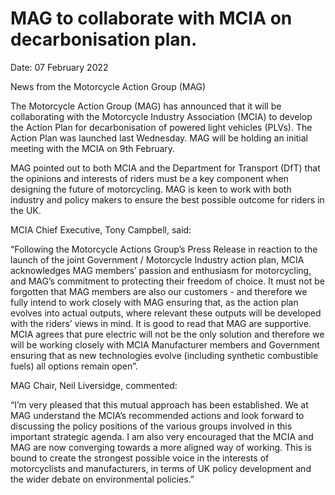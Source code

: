 # MAG to collaborate with MCIA on decarbonisation plan.

Date: 07 February 2022

News from the Motorcycle Action Group (MAG)

The Motorcycle Action Group (MAG) has announced that it will be collaborating with the Motorcycle Industry Association (MCIA) to develop the Action Plan for decarbonisation of powered light vehicles (PLVs). The Action Plan was launched last Wednesday.  MAG will be holding an initial meeting with the MCIA on 9th February.

MAG pointed out to both MCIA and the Department for Transport (DfT) that the opinions and interests of riders must be a key component when designing the future of motorcycling.  MAG is keen to work with both industry and policy makers to ensure the best possible outcome for riders in the UK.

MCIA Chief Executive, Tony Campbell, said:

“Following the Motorcycle Actions Group’s Press Release in reaction to the launch of the joint Government / Motorcycle Industry action plan, MCIA acknowledges MAG members’ passion and enthusiasm for motorcycling, and MAG’s commitment to protecting their freedom of choice. It must not be forgotten that MAG members are also our customers - and therefore we fully intend to work closely with MAG ensuring that, as the action plan evolves into actual outputs, where relevant these outputs will be developed with the riders’ views in mind. It is good to read that MAG are supportive. MCIA agrees that pure electric will not be the only solution and therefore we will be working closely with MCIA Manufacturer members and Government ensuring that as new technologies evolve (including synthetic combustible fuels) all options remain open”.

MAG Chair, Neil Liversidge, commented:

“I’m very pleased that this mutual approach has been established.  We at MAG understand the MCIA’s recommended actions and look forward to discussing the policy positions of the various groups involved in this important strategic agenda.  I am also very encouraged that the MCIA and MAG are now converging towards a more aligned way of working. This is bound to create the strongest possible voice in the interests of motorcyclists and manufacturers, in terms of UK policy development and the wider debate on environmental policies.”
